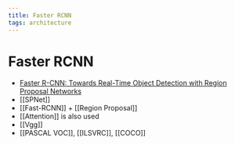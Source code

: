 ```yaml
---
title: Faster RCNN
tags: architecture 
---
```


# Faster RCNN
- [Faster R-CNN: Towards Real-Time Object Detection with Region Proposal Networks](https://arxiv.org/abs/1506.01497)
- [[SPNet]]
- [[Fast-RCNN]] + [[Region Proposal]]
- [[Attention]] is also used
- [[Vgg]]
- [[PASCAL VOC]], [[ILSVRC]],  [[COCO]]


























































